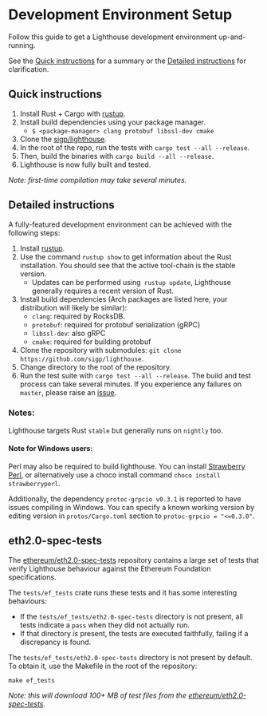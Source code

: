 # Development Environment Setup

Follow this guide to get a Lighthouse development environment up-and-running.

See the [Quick instructions](#quick-instructions) for a summary or the
[Detailed instructions](#detailed-instructions) for clarification.

## Quick instructions

1. Install Rust + Cargo with [rustup](https://rustup.rs/).
1. Install build dependencies using your package manager.
    - `$ <package-manager> clang protobuf libssl-dev cmake`
1. Clone the [sigp/lighthouse](https://github.com/sigp/lighthouse).
1. In the root of the repo, run the tests with `cargo test --all --release`.
1. Then, build the binaries with `cargo build --all --release`.
1. Lighthouse is now fully built and tested.

_Note: first-time compilation may take several minutes._

## Detailed instructions

A fully-featured development environment can be achieved with the following
steps:

   1. Install [rustup](https://rustup.rs/).
   1. Use the command `rustup show` to get information about the Rust
	  installation. You should see that the active tool-chain is the stable
	  version.
	  - Updates can be performed using` rustup update`, Lighthouse generally
		  requires a recent version of Rust.
   1. Install build dependencies (Arch packages are listed here, your
   distribution will likely be similar):
	  - `clang`: required by RocksDB.
	  - `protobuf`: required for protobuf serialization (gRPC)
      - `libssl-dev`: also gRPC
	  - `cmake`: required for building protobuf
   1. Clone the repository with submodules: `git clone
	  https://github.com/sigp/lighthouse`.
   1. Change directory to the root of the repository.
   1. Run the test suite with `cargo test --all --release`. The build and test
	  process can take several minutes. If you experience any failures on
	  `master`, please raise an
	  [issue](https://github.com/sigp/lighthouse/issues).

### Notes:

Lighthouse targets Rust `stable` but generally runs on `nightly` too.

#### Note for Windows users:

Perl may also be required to build lighthouse. You can install [Strawberry
Perl](http://strawberryperl.com/), or alternatively use a choco install command
`choco install strawberryperl`.

Additionally, the dependency `protoc-grpcio v0.3.1` is reported to have issues
compiling in Windows. You can specify a known working version by editing
version in `protos/Cargo.toml`  section to `protoc-grpcio = "<=0.3.0"`.

## eth2.0-spec-tests

The
[ethereum/eth2.0-spec-tests](https://github.com/ethereum/eth2.0-spec-tests/)
repository contains a large set of tests that verify Lighthouse behaviour
against the Ethereum Foundation specifications.

The `tests/ef_tests` crate runs these tests and it has some interesting
behaviours:

- If the `tests/ef_tests/eth2.0-spec-tests` directory is not present, all tests
	indicate a `pass` when they did not actually run.
- If that directory _is_ present, the tests are executed faithfully, failing if
	a discrepancy is found.

The `tests/ef_tests/eth2.0-spec-tests` directory is not present by default. To
obtain it, use the Makefile in the root of the repository:

```
make ef_tests
```

_Note: this will download 100+ MB of test files from the [ethereum/eth2.0-spec-tests](https://github.com/ethereum/eth2.0-spec-tests/)._
